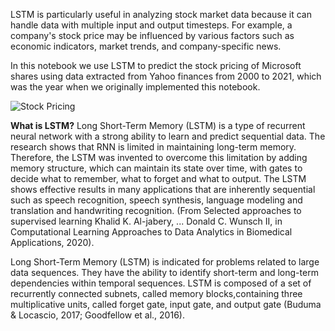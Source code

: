 LSTM is particularly useful in analyzing stock market data because it can handle data with multiple input and output timesteps. 
For example, a company's stock price may be influenced by various factors such as economic indicators, market trends, and company-specific news.

In this notebook we use LSTM to predict the stock pricing of Microsoft shares using data extracted from Yahoo finances from 2000 to 2021, which was 
the year when we originally implemented this notebook.


![Stock Pricing]()

**What is LSTM?**
Long Short-Term Memory (LSTM) is a type of recurrent neural network with a strong ability to learn and predict sequential data. 
The research shows that RNN is limited in maintaining long-term memory. Therefore, the LSTM was invented to overcome this limitation by adding memory 
structure, which can maintain its state over time, with gates to decide what to remember, what to forget and what to output. The LSTM shows effective
results in many applications that are inherently sequential such as speech recognition, speech synthesis, language modeling and translation and handwriting 
recognition. 
(From Selected approaches to supervised learning Khalid K. Al-jabery, ... Donald C. Wunsch II, in Computational Learning Approaches to Data Analytics in 
Biomedical Applications, 2020).

Long Short-Term Memory (LSTM) is indicated for problems related to large data sequences. 
They have the ability to identify short-term and long-term dependencies within temporal sequences. LSTM is composed of a set of recurrently connected subnets, 
called memory blocks,containing three multiplicative units, called forget gate, input gate, and output gate (Buduma & Locascio, 2017; Goodfellow et al., 2016).
